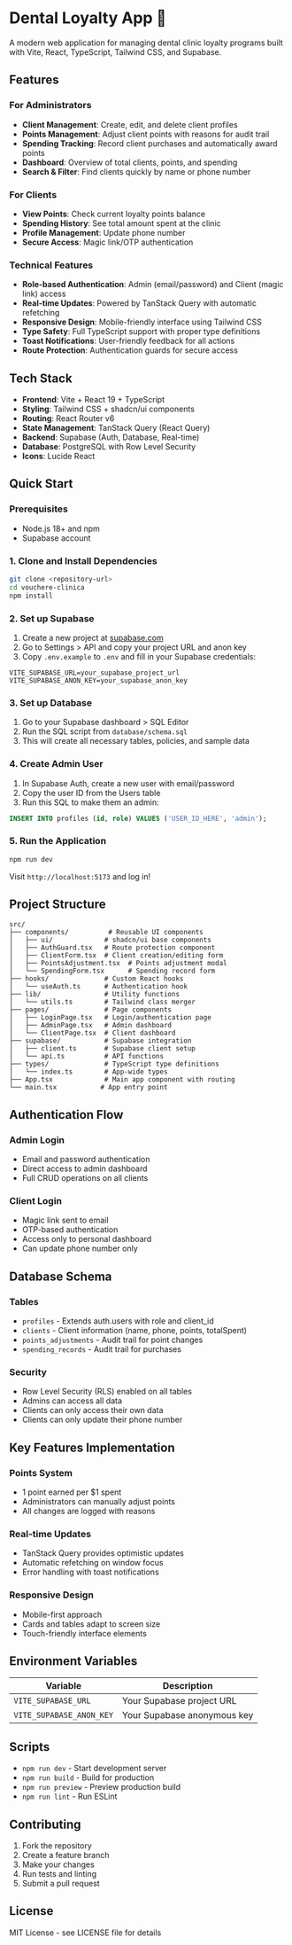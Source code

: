 # Dental Loyalty App 🦷

A modern web application for managing dental clinic loyalty programs built with Vite, React, TypeScript, Tailwind CSS, and Supabase.

## Features

### For Administrators
- **Client Management**: Create, edit, and delete client profiles
- **Points Management**: Adjust client points with reasons for audit trail
- **Spending Tracking**: Record client purchases and automatically award points
- **Dashboard**: Overview of total clients, points, and spending
- **Search & Filter**: Find clients quickly by name or phone number

### For Clients
- **View Points**: Check current loyalty points balance
- **Spending History**: See total amount spent at the clinic
- **Profile Management**: Update phone number
- **Secure Access**: Magic link/OTP authentication

### Technical Features
- **Role-based Authentication**: Admin (email/password) and Client (magic link) access
- **Real-time Updates**: Powered by TanStack Query with automatic refetching
- **Responsive Design**: Mobile-friendly interface using Tailwind CSS
- **Type Safety**: Full TypeScript support with proper type definitions
- **Toast Notifications**: User-friendly feedback for all actions
- **Route Protection**: Authentication guards for secure access

## Tech Stack

- **Frontend**: Vite + React 19 + TypeScript
- **Styling**: Tailwind CSS + shadcn/ui components
- **Routing**: React Router v6
- **State Management**: TanStack Query (React Query)
- **Backend**: Supabase (Auth, Database, Real-time)
- **Database**: PostgreSQL with Row Level Security
- **Icons**: Lucide React

## Quick Start

### Prerequisites
- Node.js 18+ and npm
- Supabase account

### 1. Clone and Install Dependencies
```bash
git clone <repository-url>
cd vouchere-clinica
npm install
```

### 2. Set up Supabase

1. Create a new project at [supabase.com](https://supabase.com)
2. Go to Settings > API and copy your project URL and anon key
3. Copy `.env.example` to `.env` and fill in your Supabase credentials:

```env
VITE_SUPABASE_URL=your_supabase_project_url
VITE_SUPABASE_ANON_KEY=your_supabase_anon_key
```

### 3. Set up Database

1. Go to your Supabase dashboard > SQL Editor
2. Run the SQL script from `database/schema.sql`
3. This will create all necessary tables, policies, and sample data

### 4. Create Admin User

1. In Supabase Auth, create a new user with email/password
2. Copy the user ID from the Users table
3. Run this SQL to make them an admin:
```sql
INSERT INTO profiles (id, role) VALUES ('USER_ID_HERE', 'admin');
```

### 5. Run the Application

```bash
npm run dev
```

Visit `http://localhost:5173` and log in!

## Project Structure

```
src/
├── components/          # Reusable UI components
│   ├── ui/             # shadcn/ui base components
│   ├── AuthGuard.tsx   # Route protection component
│   ├── ClientForm.tsx  # Client creation/editing form
│   ├── PointsAdjustment.tsx  # Points adjustment modal
│   └── SpendingForm.tsx      # Spending record form
├── hooks/              # Custom React hooks
│   └── useAuth.ts      # Authentication hook
├── lib/                # Utility functions
│   └── utils.ts        # Tailwind class merger
├── pages/              # Page components
│   ├── LoginPage.tsx   # Login/authentication page
│   ├── AdminPage.tsx   # Admin dashboard
│   └── ClientPage.tsx  # Client dashboard
├── supabase/           # Supabase integration
│   ├── client.ts       # Supabase client setup
│   └── api.ts          # API functions
├── types/              # TypeScript type definitions
│   └── index.ts        # App-wide types
├── App.tsx             # Main app component with routing
└── main.tsx           # App entry point
```

## Authentication Flow

### Admin Login
- Email and password authentication
- Direct access to admin dashboard
- Full CRUD operations on all clients

### Client Login  
- Magic link sent to email
- OTP-based authentication
- Access only to personal dashboard
- Can update phone number only

## Database Schema

### Tables
- `profiles` - Extends auth.users with role and client_id
- `clients` - Client information (name, phone, points, totalSpent)
- `points_adjustments` - Audit trail for point changes
- `spending_records` - Audit trail for purchases

### Security
- Row Level Security (RLS) enabled on all tables
- Admins can access all data
- Clients can only access their own data
- Clients can only update their phone number

## Key Features Implementation

### Points System
- 1 point earned per $1 spent
- Administrators can manually adjust points
- All changes are logged with reasons

### Real-time Updates
- TanStack Query provides optimistic updates
- Automatic refetching on window focus
- Error handling with toast notifications

### Responsive Design
- Mobile-first approach
- Cards and tables adapt to screen size
- Touch-friendly interface elements

## Environment Variables

| Variable | Description |
|----------|-------------|
| `VITE_SUPABASE_URL` | Your Supabase project URL |
| `VITE_SUPABASE_ANON_KEY` | Your Supabase anonymous key |

## Scripts

- `npm run dev` - Start development server
- `npm run build` - Build for production
- `npm run preview` - Preview production build
- `npm run lint` - Run ESLint

## Contributing

1. Fork the repository
2. Create a feature branch
3. Make your changes
4. Run tests and linting
5. Submit a pull request

## License

MIT License - see LICENSE file for details
